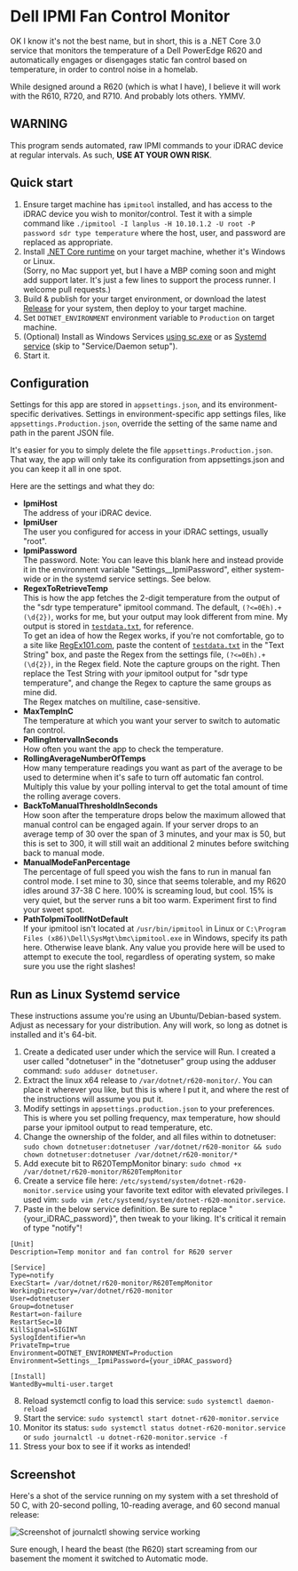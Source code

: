 # Dell IPMI Fan Control Monitor

OK I know it's not the best name, but in short, this is a .NET Core 3.0 service that monitors the temperature of a Dell PowerEdge R620 and automatically engages or disengages static fan control based on temperature, in order to control noise in a homelab.

While designed around a R620 (which is what I have), I believe it will work with the R610, R720, and R710. And probably lots others. YMMV.

## WARNING
This program sends automated, raw IPMI commands to your iDRAC device at regular intervals. As such, **USE AT YOUR OWN RISK**.

## Quick start

1. Ensure target machine has `ipmitool` installed, and has access to the iDRAC device you wish to monitor/control. Test it with a simple command like `./ipmitool -I lanplus -H 10.10.1.2 -U root -P password sdr type temperature` where the host, user, and password are replaced as appropriate.
2. Install [.NET Core runtime](https://dotnet.microsoft.com/download) on your target machine, whether it's Windows or Linux.    
(Sorry, no Mac support yet, but I have a MBP coming soon and might add support later. It's just a few lines to support the process runner. I welcome pull requests.)
3. Build & publish for your target environment, or download the latest [Release](https://github.com/jdmallen/dell-ipmi-fan-control-monitor/releases) for your system, then deploy to your target machine.
4. Set `DOTNET_ENVIRONMENT` environment variable to `Production` on target machine.
5. (Optional) Install as Windows Services [using sc.exe](https://support.microsoft.com/en-au/help/251192/how-to-create-a-windows-service-by-using-sc-exe) or as [Systemd service](https://dejanstojanovic.net/aspnet/2018/june/setting-up-net-core-servicedaemon-on-linux-os/) (skip to "Service/Daemon setup").
6. Start it.

## Configuration

Settings for this app are stored in `appsettings.json`, and its environment-specific derivatives. Settings in environment-specific app settings files, like `appsettings.Production.json`, override the setting of the same name and path in the parent JSON file.

It's easier for you to simply delete the file `appsettings.Production.json`. That way, the app will only take its configuration from appsettings.json and you can keep it all in one spot.

Here are the settings and what they do:

- **IpmiHost**    
The address of your iDRAC device.
- **IpmiUser**    
The user you configured for access in your iDRAC settings, usually "root".
- **IpmiPassword**    
The password. Note: You can leave this blank here and instead provide it in the environment variable "Settings__IpmiPassword", either system-wide or in the systemd service settings. See below.
- **RegexToRetrieveTemp**    
This is how the app fetches the 2-digit temperature from the output of the "sdr type temperature" ipmitool command. The default, `(?<=0Eh).+(\d{2})`, works for me, but your output may look different from mine. My output is stored in  [`testdata.txt`](https://github.com/jdmallen/dell-ipmi-fan-control-monitor/blob/master/R620TempMonitor/testdata.txt), for reference.    
To get an idea of how the Regex works, if you're not comfortable, go to a site like [RegEx101.com](https://regex101.com/), paste the content of [`testdata.txt`](https://github.com/jdmallen/dell-ipmi-fan-control-monitor/blob/master/R620TempMonitor/testdata.txt) in the "Text String" box, and paste the Regex from the settings file, `(?<=0Eh).+(\d{2})`, in the Regex field. Note the capture groups on the right. Then replace the Test String with _your_ ipmitool output for "sdr type temperature", and change the Regex to capture the same groups as mine did.    
The Regex matches on multiline, case-sensitive.
- **MaxTempInC**    
The temperature at which you want your server to switch to automatic fan control.
- **PollingIntervalInSeconds**    
How often you want the app to check the temperature.
- **RollingAverageNumberOfTemps**    
How many temperature readings you want as part of the average to be used to determine when it's safe to turn off automatic fan control. Multiply this value by your polling interval to get the total amount of time the rolling average covers.
- **BackToManualThresholdInSeconds**    
How soon after the temperature drops below the maximum allowed that manual control can be engaged again. If your server drops to an average temp of 30 over the span of 3 minutes, and your max is 50, but this is set to 300, it will still wait an additional 2 minutes before switching back to manual mode.
- **ManualModeFanPercentage**    
The percentage of full speed you wish the fans to run in manual fan control mode. I set mine to 30, since that seems tolerable, and my R620 idles around 37-38 C here. 100% is screaming loud, but cool. 15% is very quiet, but the server runs a bit too warm. Experiment first to find your sweet spot.
- **PathToIpmiToolIfNotDefault**    
If your ipmitool isn't located at `/usr/bin/ipmitool` in Linux or `C:\Program Files (x86)\Dell\SysMgt\bmc\ipmitool.exe` in Windows, specify its path here. Otherwise leave blank. Any value you provide here will be used to attempt to execute the tool, regardless of operating system, so make sure you use the right slashes!

## Run as Linux Systemd service

These instructions assume you're using an Ubuntu/Debian-based system. Adjust as necessary for your distribution. Any will work, so long as dotnet is installed and it's 64-bit.

1. Create a dedicated user under which the service will Run. I created a user called "dotnetuser" in the "dotnetuser" group using the adduser command: `sudo adduser dotnetuser`.
2. Extract the linux x64 release to `/var/dotnet/r620-monitor/`. You can place it wherever you like, but this is where I put it, and where the rest of the instructions will assume you put it.
3. Modify settings in `appsettings.production.json` to your preferences. This is where you set polling frequency, max temperature, how should parse your ipmitool output to read temperature, etc.
4. Change the ownership of the folder, and all files within to dotnetuser: `sudo chown dotnetuser:dotnetuser /var/dotnet/r620-monitor && sudo chown dotnetuser:dotnetuser /var/dotnet/r620-monitor/*`
5. Add execute bit to R620TempMonitor binary: `sudo chmod +x /var/dotnet/r620-monitor/R620TempMonitor`
6. Create a service file here: `/etc/systemd/system/dotnet-r620-monitor.service` using your favorite text editor with elevated privileges. I used vim: `sudo vim /etc/systemd/system/dotnet-r620-monitor.service`.
7. Paste in the below service definition. Be sure to replace "{your_iDRAC_password}", then tweak to your liking. It's critical it remain of type "notify"!
```
[Unit]
Description=Temp monitor and fan control for R620 server

[Service]
Type=notify
ExecStart= /var/dotnet/r620-monitor/R620TempMonitor
WorkingDirectory=/var/dotnet/r620-monitor
User=dotnetuser
Group=dotnetuser
Restart=on-failure
RestartSec=10
KillSignal=SIGINT
SyslogIdentifier=%n
PrivateTmp=true
Environment=DOTNET_ENVIRONMENT=Production
Environment=Settings__IpmiPassword={your_iDRAC_password}

[Install]
WantedBy=multi-user.target
```
8. Reload systemctl config to load this service: `sudo systemctl daemon-reload`
9. Start the service: `sudo systemctl start dotnet-r620-monitor.service`
10. Monitor its status: `sudo systemctl status dotnet-r620-monitor.service` or `sudo journalctl -u dotnet-r620-monitor.service -f`
11. Stress your box to see if it works as intended!

## Screenshot

Here's a shot of the service running on my system with a set threshold of 50 C, with 20-second polling, 10-reading average, and 60 second manual release:

![Screenshot of journalctl showing service working](https://raw.githubusercontent.com/jdmallen/dell-ipmi-fan-control-monitor/master/service_in_action.png)

Sure enough, I heard the beast (the R620) start screaming from our basement the moment it switched to Automatic mode.
